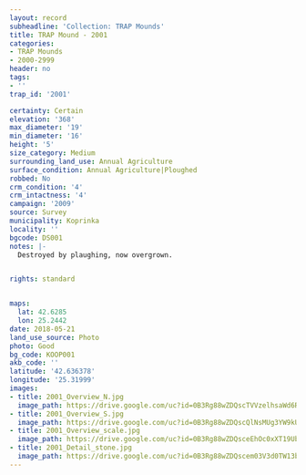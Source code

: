 ```yaml
---
layout: record
subheadline: 'Collection: TRAP Mounds'
title: TRAP Mound - 2001
categories:
- TRAP Mounds
- 2000-2999
header: no
tags:
- ''
trap_id: '2001'

certainty: Certain
elevation: '368'
max_diameter: '19'
min_diameter: '16'
height: '5'
size_category: Medium
surrounding_land_use: Annual Agriculture
surface_condition: Annual Agriculture|Ploughed
robbed: No
crm_condition: '4'
crm_intactness: '4'
campaign: '2009'
source: Survey
municipality: Koprinka
locality: ''
bgcode: DS001
notes: |-
  Destroyed by plaughing, now overgrown.


rights: standard


maps:
  lat: 42.6285
  lon: 25.2442
date: 2018-05-21
land_use_source: Photo
photo: Good
bg_code: KOOP001
akb_code: ''
latitude: '42.636378'
longitude: '25.31999'
images:
- title: 2001_Overview_N.jpg
  image_path: https://drive.google.com/uc?id=0B3Rg88wZDQscTVVzelhsaWd6RzA
- title: 2001_Overview_S.jpg
  image_path: https://drive.google.com/uc?id=0B3Rg88wZDQscQlNsMUg3YW9kUVU
- title: 2001_Overview_scale.jpg
  image_path: https://drive.google.com/uc?id=0B3Rg88wZDQsceEhOc0xXT19Ub0E
- title: 2001_Detail_stone.jpg
  image_path: https://drive.google.com/uc?id=0B3Rg88wZDQscem03V3d0TW13bVE
---
```

